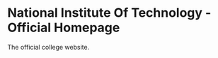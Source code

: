 National Institute Of Technology - Official Homepage
====================================================

The official college website.
